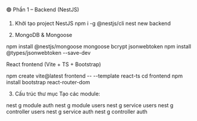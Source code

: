 🟢 Phần 1 – Backend (NestJS)
1. Khởi tạo project NestJS
npm i -g @nestjs/cli
nest new backend

2. MongoDB & Mongoose

npm install @nestjs/mongoose mongoose bcrypt jsonwebtoken
npm install @types/jsonwebtoken --save-dev


React frontend (Vite + TS + Bootstrap)

npm create vite@latest frontend -- --template react-ts
cd frontend
npm install bootstrap react-router-dom

3. Cấu trúc thư mục
Tạo các module:

nest g module auth
nest g module users
nest g service users
nest g controller users
nest g service auth
nest g controller auth


